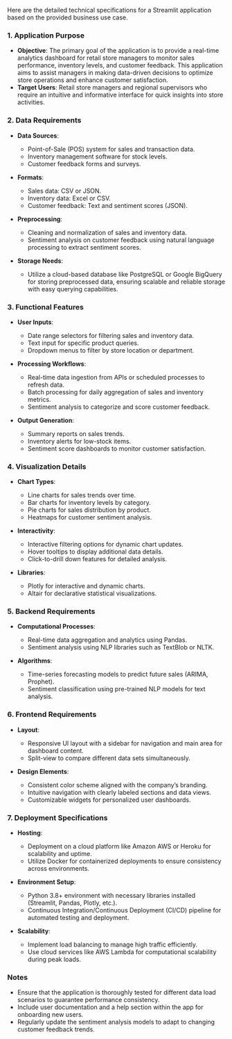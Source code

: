 Here are the detailed technical specifications for a Streamlit application based on the provided business use case.

### 1. Application Purpose

- **Objective**: The primary goal of the application is to provide a real-time analytics dashboard for retail store managers to monitor sales performance, inventory levels, and customer feedback. This application aims to assist managers in making data-driven decisions to optimize store operations and enhance customer satisfaction.
- **Target Users**: Retail store managers and regional supervisors who require an intuitive and informative interface for quick insights into store activities.

### 2. Data Requirements

- **Data Sources**:
  - Point-of-Sale (POS) system for sales and transaction data.
  - Inventory management software for stock levels.
  - Customer feedback forms and surveys.
  
- **Formats**:
  - Sales data: CSV or JSON.
  - Inventory data: Excel or CSV.
  - Customer feedback: Text and sentiment scores (JSON).

- **Preprocessing**:
  - Cleaning and normalization of sales and inventory data.
  - Sentiment analysis on customer feedback using natural language processing to extract sentiment scores.

- **Storage Needs**:
  - Utilize a cloud-based database like PostgreSQL or Google BigQuery for storing preprocessed data, ensuring scalable and reliable storage with easy querying capabilities.

### 3. Functional Features

- **User Inputs**:
  - Date range selectors for filtering sales and inventory data.
  - Text input for specific product queries.
  - Dropdown menus to filter by store location or department.

- **Processing Workflows**:
  - Real-time data ingestion from APIs or scheduled processes to refresh data.
  - Batch processing for daily aggregation of sales and inventory metrics.
  - Sentiment analysis to categorize and score customer feedback.

- **Output Generation**:
  - Summary reports on sales trends.
  - Inventory alerts for low-stock items.
  - Sentiment score dashboards to monitor customer satisfaction.

### 4. Visualization Details

- **Chart Types**:
  - Line charts for sales trends over time.
  - Bar charts for inventory levels by category.
  - Pie charts for sales distribution by product.
  - Heatmaps for customer sentiment analysis.

- **Interactivity**:
  - Interactive filtering options for dynamic chart updates.
  - Hover tooltips to display additional data details.
  - Click-to-drill down features for detailed analysis.

- **Libraries**:
  - Plotly for interactive and dynamic charts.
  - Altair for declarative statistical visualizations.

### 5. Backend Requirements

- **Computational Processes**:
  - Real-time data aggregation and analytics using Pandas.
  - Sentiment analysis using NLP libraries such as TextBlob or NLTK.

- **Algorithms**:
  - Time-series forecasting models to predict future sales (ARIMA, Prophet).
  - Sentiment classification using pre-trained NLP models for text analysis.

### 6. Frontend Requirements

- **Layout**:
  - Responsive UI layout with a sidebar for navigation and main area for dashboard content.
  - Split-view to compare different data sets simultaneously.

- **Design Elements**:
  - Consistent color scheme aligned with the company’s branding.
  - Intuitive navigation with clearly labeled sections and data views.
  - Customizable widgets for personalized user dashboards.

### 7. Deployment Specifications

- **Hosting**:
  - Deployment on a cloud platform like Amazon AWS or Heroku for scalability and uptime.
  - Utilize Docker for containerized deployments to ensure consistency across environments.

- **Environment Setup**:
  - Python 3.8+ environment with necessary libraries installed (Streamlit, Pandas, Plotly, etc.).
  - Continuous Integration/Continuous Deployment (CI/CD) pipeline for automated testing and deployment.

- **Scalability**:
  - Implement load balancing to manage high traffic efficiently.
  - Use cloud services like AWS Lambda for computational scalability during peak loads.

### Notes

- Ensure that the application is thoroughly tested for different data load scenarios to guarantee performance consistency.
- Include user documentation and a help section within the app for onboarding new users.
- Regularly update the sentiment analysis models to adapt to changing customer feedback trends.
